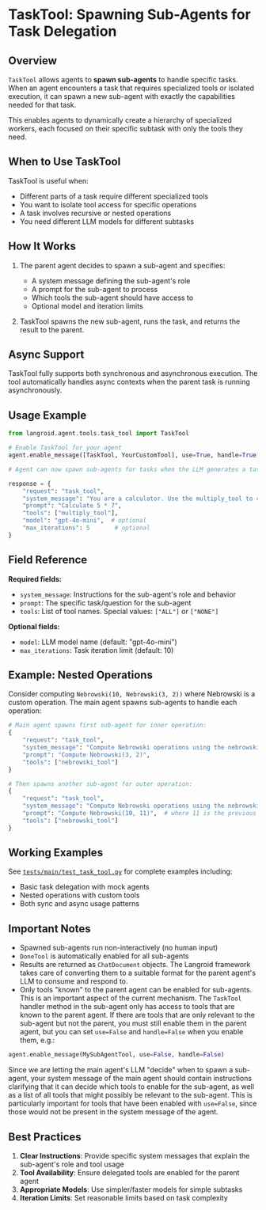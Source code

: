 # TaskTool: Spawning Sub-Agents for Task Delegation

## Overview

`TaskTool` allows agents to **spawn sub-agents** to handle specific tasks. When an agent encounters a task that requires specialized tools or isolated execution, it can spawn a new sub-agent with exactly the capabilities needed for that task.

This enables agents to dynamically create a hierarchy of specialized workers, each focused on their specific subtask with only the tools they need.

## When to Use TaskTool

TaskTool is useful when:
- Different parts of a task require different specialized tools
- You want to isolate tool access for specific operations  
- A task involves recursive or nested operations
- You need different LLM models for different subtasks

## How It Works

1. The parent agent decides to spawn a sub-agent and specifies:
   - A system message defining the sub-agent's role
   - A prompt for the sub-agent to process
   - Which tools the sub-agent should have access to
   - Optional model and iteration limits

2. TaskTool spawns the new sub-agent, runs the task, and returns the result to the parent.

## Async Support

TaskTool fully supports both synchronous and asynchronous execution. The tool automatically handles async contexts when the parent task is running asynchronously.

## Usage Example

```python
from langroid.agent.tools.task_tool import TaskTool

# Enable TaskTool for your agent
agent.enable_message([TaskTool, YourCustomTool], use=True, handle=True)

# Agent can now spawn sub-agents for tasks when the LLM generates a task_tool request:

response = {
    "request": "task_tool",
    "system_message": "You are a calculator. Use the multiply_tool to compute products.",
    "prompt": "Calculate 5 * 7",
    "tools": ["multiply_tool"],
    "model": "gpt-4o-mini",  # optional
    "max_iterations": 5       # optional
}
```

## Field Reference

**Required fields:**
- `system_message`: Instructions for the sub-agent's role and behavior
- `prompt`: The specific task/question for the sub-agent
- `tools`: List of tool names. Special values: `["ALL"]` or `["NONE"]`

**Optional fields:**
- `model`: LLM model name (default: "gpt-4o-mini")
- `max_iterations`: Task iteration limit (default: 10)

## Example: Nested Operations

Consider computing `Nebrowski(10, Nebrowski(3, 2))` where Nebrowski is a custom operation. The main agent spawns sub-agents to handle each operation:

```python
# Main agent spawns first sub-agent for inner operation:
{
    "request": "task_tool",
    "system_message": "Compute Nebrowski operations using the nebrowski_tool.",
    "prompt": "Compute Nebrowski(3, 2)",
    "tools": ["nebrowski_tool"]
}

# Then spawns another sub-agent for outer operation:
{
    "request": "task_tool",
    "system_message": "Compute Nebrowski operations using the nebrowski_tool.",
    "prompt": "Compute Nebrowski(10, 11)",  # where 11 is the previous result
    "tools": ["nebrowski_tool"]
}
```

## Working Examples

See [`tests/main/test_task_tool.py`](https://github.com/langroid/langroid/blob/main/tests/main/test_task_tool.py) for complete examples including:
- Basic task delegation with mock agents
- Nested operations with custom tools
- Both sync and async usage patterns

## Important Notes

- Spawned sub-agents run non-interactively (no human input)
- `DoneTool` is automatically enabled for all sub-agents
- Results are returned as `ChatDocument` objects. The Langroid framework takes care
  of converting them to a suitable format for the parent agent's LLM to consume and 
  respond to.
- Only tools "known" to the parent agent can be enabled for sub-agents. This is an 
  important aspect of the current mechanism. The `TaskTool` handler method in
  the sub-agent only has access to tools that are known to the parent agent.
  If there are tools that are only relevant to the sub-agent but not the parent,
  you must still enable them in the parent agent, but you can set `use=False`
  and `handle=False` when you enable them, e.g.:

```python
agent.enable_message(MySubAgentTool, use=False, handle=False)
```
  Since we are letting the main agent's LLM "decide" when to spawn a sub-agent,
  your system message of the main agent should contain instructions clarifying that
  it can decide which tools to enable for the sub-agent, as well as a list of 
  all tools that might possibly be relevant to the sub-agent. This is particularly
  important for tools that have been enabled with `use=False`, since those would not
  be present in the system message of the agent.
  



## Best Practices

1. **Clear Instructions**: Provide specific system messages that explain the sub-agent's role and tool usage
2. **Tool Availability**: Ensure delegated tools are enabled for the parent agent
3. **Appropriate Models**: Use simpler/faster models for simple subtasks
4. **Iteration Limits**: Set reasonable limits based on task complexity